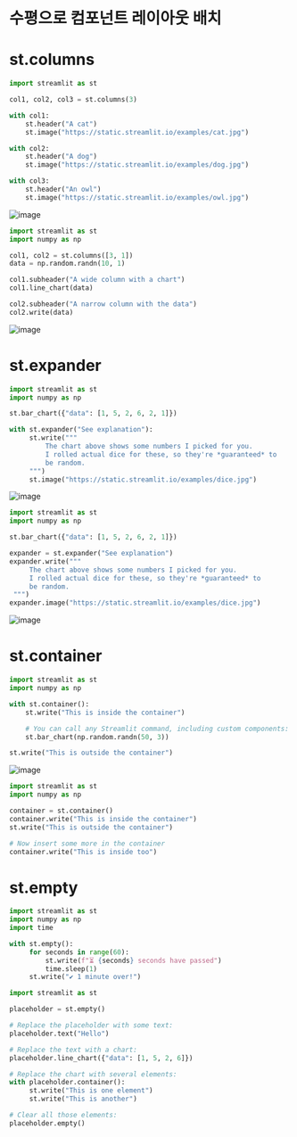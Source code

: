 # 수평으로 컴포넌트 레이아웃 배치

# st.columns

```python
import streamlit as st

col1, col2, col3 = st.columns(3)

with col1:
    st.header("A cat")
    st.image("https://static.streamlit.io/examples/cat.jpg")

with col2:
    st.header("A dog")
    st.image("https://static.streamlit.io/examples/dog.jpg")

with col3:
    st.header("An owl")
    st.image("https://static.streamlit.io/examples/owl.jpg")

```
![image](https://user-images.githubusercontent.com/102650331/169936569-f9260de0-3654-43df-8d9b-2fc7ad6c59a7.png)

```python
import streamlit as st
import numpy as np

col1, col2 = st.columns([3, 1])
data = np.random.randn(10, 1)

col1.subheader("A wide column with a chart")
col1.line_chart(data)

col2.subheader("A narrow column with the data")
col2.write(data)


```
![image](https://user-images.githubusercontent.com/102650331/169936747-afa9dca9-3f03-49ca-99f5-ed5c7de61af9.png)

# st.expander

```python
import streamlit as st
import numpy as np

st.bar_chart({"data": [1, 5, 2, 6, 2, 1]})

with st.expander("See explanation"):
     st.write("""
         The chart above shows some numbers I picked for you.
         I rolled actual dice for these, so they're *guaranteed* to
         be random.
     """)
     st.image("https://static.streamlit.io/examples/dice.jpg")

```
![image](https://user-images.githubusercontent.com/102650331/169938015-cd55edb4-0976-4e18-b9be-18e7f1a85d3f.png)

```python
import streamlit as st
import numpy as np

st.bar_chart({"data": [1, 5, 2, 6, 2, 1]})

expander = st.expander("See explanation")
expander.write("""
     The chart above shows some numbers I picked for you.
     I rolled actual dice for these, so they're *guaranteed* to
     be random.
 """)
expander.image("https://static.streamlit.io/examples/dice.jpg")

```
![image](https://user-images.githubusercontent.com/102650331/169938154-9bbdd116-25a6-48f2-bc64-fb4f15fdeecc.png)

# st.container

```python
import streamlit as st
import numpy as np

with st.container():
    st.write("This is inside the container")

    # You can call any Streamlit command, including custom components:
    st.bar_chart(np.random.randn(50, 3))

st.write("This is outside the container")

```
![image](https://user-images.githubusercontent.com/102650331/169938554-16eb569d-39fa-444c-88e1-ff3a888668b2.png)

```python
import streamlit as st
import numpy as np

container = st.container()
container.write("This is inside the container")
st.write("This is outside the container")

# Now insert some more in the container
container.write("This is inside too")

```

# st.empty

```python
import streamlit as st
import numpy as np
import time

with st.empty():
     for seconds in range(60):
         st.write(f"⏳ {seconds} seconds have passed")
         time.sleep(1)
     st.write("✔️ 1 minute over!")

```
```python
import streamlit as st

placeholder = st.empty()

# Replace the placeholder with some text:
placeholder.text("Hello")

# Replace the text with a chart:
placeholder.line_chart({"data": [1, 5, 2, 6]})

# Replace the chart with several elements:
with placeholder.container():
     st.write("This is one element")
     st.write("This is another")

# Clear all those elements:
placeholder.empty()
```

